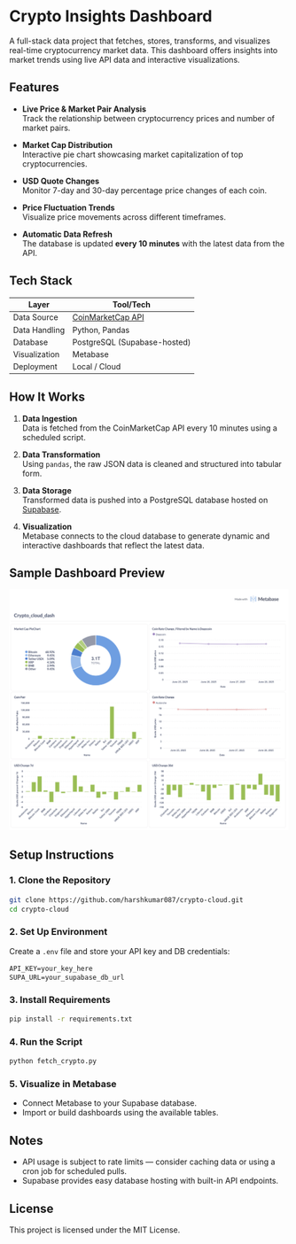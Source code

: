 # Crypto Insights Dashboard

A full-stack data project that fetches, stores, transforms, and visualizes real-time cryptocurrency market data. This dashboard offers insights into market trends using live API data and interactive visualizations.

## Features

- **Live Price & Market Pair Analysis**  
  Track the relationship between cryptocurrency prices and number of market pairs.

- **Market Cap Distribution**  
  Interactive pie chart showcasing market capitalization of top cryptocurrencies.

- **USD Quote Changes**  
  Monitor 7-day and 30-day percentage price changes of each coin.

- **Price Fluctuation Trends**  
  Visualize price movements across different timeframes.

- **Automatic Data Refresh**  
  The database is updated **every 10 minutes** with the latest data from the API.

## Tech Stack

| Layer         | Tool/Tech                    |
|---------------|------------------------------|
| Data Source   | [CoinMarketCap API](https://coinmarketcap.com/api/documentation/v1/) |
| Data Handling | Python, Pandas               |
| Database      | PostgreSQL (Supabase-hosted) |
| Visualization | Metabase                     |
| Deployment    | Local / Cloud                |

## How It Works

1. **Data Ingestion**  
   Data is fetched from the CoinMarketCap API every 10 minutes using a scheduled script.

2. **Data Transformation**  
   Using `pandas`, the raw JSON data is cleaned and structured into tabular form.

3. **Data Storage**  
   Transformed data is pushed into a PostgreSQL database hosted on [Supabase](https://supabase.com/).

4. **Visualization**  
   Metabase connects to the cloud database to generate dynamic and interactive dashboards that reflect the latest data.

## Sample Dashboard Preview

![Crypto Dashboard](https://raw.githubusercontent.com/harshkumar087/crypto-cloud/main/Metabase%20-%20Crypto_cloud_dash-5.png)

## Setup Instructions

### 1. Clone the Repository
```bash
git clone https://github.com/harshkumar087/crypto-cloud.git
cd crypto-cloud
```

### 2. Set Up Environment
Create a `.env` file and store your API key and DB credentials:
```env
API_KEY=your_key_here
SUPA_URL=your_supabase_db_url
```

### 3. Install Requirements
```bash
pip install -r requirements.txt
```

### 4. Run the Script
```bash
python fetch_crypto.py
```

### 5. Visualize in Metabase
- Connect Metabase to your Supabase database.
- Import or build dashboards using the available tables.

## Notes

- API usage is subject to rate limits — consider caching data or using a cron job for scheduled pulls.
- Supabase provides easy database hosting with built-in API endpoints.

## License

This project is licensed under the MIT License.
